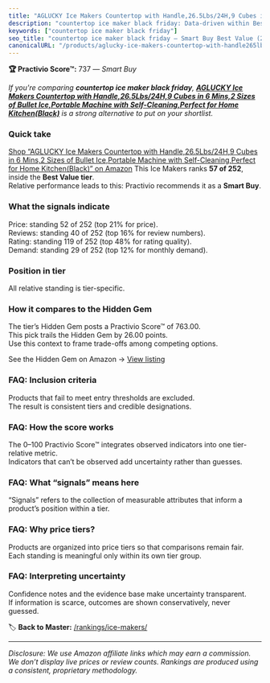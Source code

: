 ```yaml
---
title: "AGLUCKY Ice Makers Countertop with Handle,26.5Lbs/24H,9 Cubes in 6 Mins,2 Sizes of Bullet Ice,Portable Machine with Self-Cleaning,Perfect for Home Kitchen(Black)"
description: "countertop ice maker black friday: Data-driven within Best Value ranking using the Practivio Score™. Positioned by quality, value, demand, findability, momentu…"
keywords: ["countertop ice maker black friday"]
seo_title: "countertop ice maker black friday — Smart Buy Best Value (2025)"
canonicalURL: "/products/aglucky-ice-makers-countertop-with-handle265lbs24h9-cubes-in-6-mins2-sizes-of-bullet-iceportable-machine-with-self-cleaningperfect-for-home-kitchenblack-B0CNVL19YJ/"
---
```


**🏆 Practivio Score™:** 737 — _Smart Buy_


*If you're comparing **countertop ice maker black friday**, **[AGLUCKY Ice Makers Countertop with Handle,26.5Lbs/24H,9 Cubes in 6 Mins,2 Sizes of Bullet Ice,Portable Machine with Self-Cleaning,Perfect for Home Kitchen(Black)](https://www.amazon.com/dp/B0CNVL19YJ?tag=practivio-20)** is a strong alternative to put on your shortlist.*
### Quick take
[Shop “AGLUCKY Ice Makers Countertop with Handle,26.5Lbs/24H,9 Cubes in 6 Mins,2 Sizes of Bullet Ice,Portable Machine with Self-Cleaning,Perfect for Home Kitchen(Black)” on Amazon](https://www.amazon.com/dp/B0CNVL19YJ?tag=practivio-20)
This Ice Makers ranks **57 of 252**, inside the **Best Value tier**.  
Relative performance leads to this: Practivio recommends it as a **Smart Buy**.

### What the signals indicate
Price: standing 52 of 252 (top 21% for price).  
Reviews: standing 40 of 252 (top 16% for review numbers).  
Rating: standing 119 of 252 (top 48% for rating quality).  
Demand: standing 29 of 252 (top 12% for monthly demand).

### Position in tier
All relative standing is tier-specific.

### How it compares to the Hidden Gem
The tier’s Hidden Gem posts a Practivio Score™ of 763.00.  
This pick trails the Hidden Gem by 26.00 points.  
Use this context to frame trade-offs among competing options.  

See the Hidden Gem on Amazon → [View listing](https://www.amazon.com/dp/B00197WV7I?tag=practivio-20)

### FAQ: Inclusion criteria
Products that fail to meet entry thresholds are excluded.  
The result is consistent tiers and credible designations.

### FAQ: How the score works
The 0–100 Practivio Score™ integrates observed indicators into one tier-relative metric.  
Indicators that can’t be observed add uncertainty rather than guesses.

### FAQ: What “signals” means here
“Signals” refers to the collection of measurable attributes that inform a product’s position within a tier.

### FAQ: Why price tiers?
Products are organized into price tiers so that comparisons remain fair.  
Each standing is meaningful only within its own tier group.

### FAQ: Interpreting uncertainty
Confidence notes and the evidence base make uncertainty transparent.  
If information is scarce, outcomes are shown conservatively, never guessed.


🏷️ **Back to Master:** [/rankings/ice-makers/](/rankings/ice-makers/)

---
_Disclosure: We use Amazon affiliate links which may earn a commission. We don’t display live prices or review counts. Rankings are produced using a consistent, proprietary methodology._
